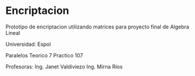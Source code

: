 # Encriptacion
Prototipo de encriptacion utilizando matrices para proyecto final de Algebra Lineal

Universidad: Espol

Paralelos
    Teorico 7
    Practico 107

Profesoras:
    Ing. Janet Valdiviezo 
    Ing. Mirna Ríos

